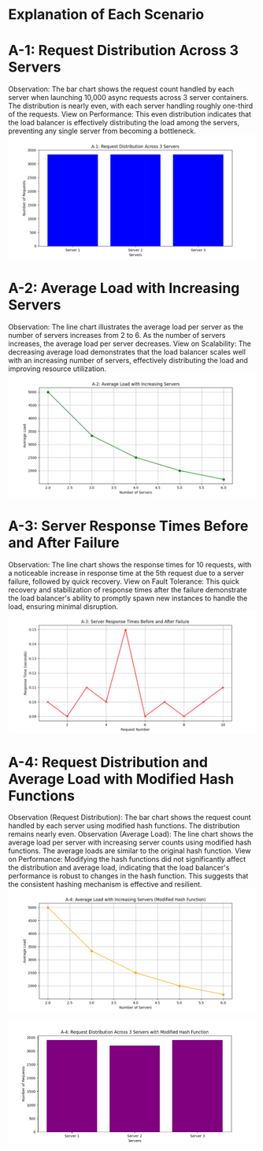 # Explanation of Each Scenario
# A-1: Request Distribution Across 3 Servers

Observation: The bar chart shows the request count handled by each server when launching 10,000 async requests across 3 server containers. The distribution is nearly even, with each server handling roughly one-third of the requests.
View on Performance: This even distribution indicates that the load balancer is effectively distributing the load among the servers, preventing any single server from becoming a bottleneck.
![Request Distribution Across 3 Servers](image-1.png)

# A-2: Average Load with Increasing Servers

Observation: The line chart illustrates the average load per server as the number of servers increases from 2 to 6. As the number of servers increases, the average load per server decreases.
View on Scalability: The decreasing average load demonstrates that the load balancer scales well with an increasing number of servers, effectively distributing the load and improving resource utilization.
![Average Load with Increasing Servers](image-2.png)

# A-3: Server Response Times Before and After Failure

Observation: The line chart shows the response times for 10 requests, with a noticeable increase in response time at the 5th request due to a server failure, followed by quick recovery.
View on Fault Tolerance: This quick recovery and stabilization of response times after the failure demonstrate the load balancer's ability to promptly spawn new instances to handle the load, ensuring minimal disruption.
![Server Response Times Before and After Failure](image-3.png)

# A-4: Request Distribution and Average Load with Modified Hash Functions

Observation (Request Distribution): The bar chart shows the request count handled by each server using modified hash functions. The distribution remains nearly even.
Observation (Average Load): The line chart shows the average load per server with increasing server counts using modified hash functions. The average loads are similar to the original hash function.
View on Performance: Modifying the hash functions did not significantly affect the distribution and average load, indicating that the load balancer's performance is robust to changes in the hash function. This suggests that the consistent hashing mechanism is effective and resilient.
![Loads](image-4.png)

![Request](image-5.png)





